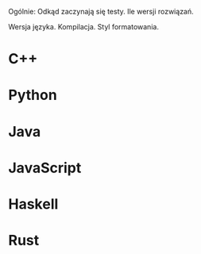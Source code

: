 Ogólnie:
Odkąd zaczynają się testy.
Ile wersji rozwiązań.

Wersja języka.
Kompilacja.
Styl formatowania.

<h1>C++</h1>

<h1>Python</h1>

<h1>Java</h1>
    
<h1>JavaScript</h1>

<h1>Haskell</h1>

<h1>Rust</h1>
  
